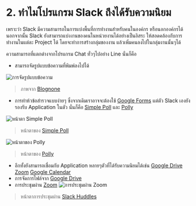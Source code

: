 # 2. ทำไมโปรแกรม Slack ถึงได้รับความนิยม

เพราะว่า Slack มีความสามารถในการแบ่งพื้นที่การทำงานสำหรับคนในองค์กร หรือนอกองค์กรได้ นอกจากนั้น Slack ยังสามารถแบ่งงานของคนในหน่วยงานได้อย่างเป็นอิสระ ให้สอดคล้องกับการทำงานในแต่ละ Project ได้ โดยจะทำการสร้างกลุ่มของงาน แล้วเพิ่มคนลงไปในกลุ่มงานนั้นๆได้ 

ความสามารถที่แตกต่างจากโปรแกรม Chat ทั่วๆไปอย่าง Line นั่นก็คือ 

- สามารถจัดรูปแบบข้อความที่พิมพ์ลงไปได้

![การจัดรูปแบบข้อความ](https://www.blognone.com/sites/default/files/externals/acec83f595868a5fdd23a0f11a81a38c.png)

> ภาพจาก [Blognone](https://www.blognone.com/node/115372)

- การทำห้วข้อสำรวจแบบง่ายๆ ซึ่งจากเดิมเราอาจจะต้องใช้ [Google Forms](https://forms.google.com) แต่ตัว Slack เองยังรองรับ Application ในตัว นั่นก็คือ [Simple Poll](https://slack.com/apps/A0HFW7MR6-simple-poll?tab=more_info) และ [Polly](https://slack.com/apps/A04E6JX41-polly?tab=more_info)

![หน้าตา Simple Poll](https://d3mhjf54oqinl2.cloudfront.net/2021-08-14/2378530990117_46951b27b46b323ecedb_1600.png)

> หน้าตาของ [Simple Poll](https://slack.com/apps/A0HFW7MR6-simple-poll?tab=more_info)

![หน้าตาของ Polly](https://d3mhjf54oqinl2.cloudfront.net/2020-10-26/1459614766692_bc531f9f74343728e188_1600.png)

> หน้าตาของ [Polly](https://slack.com/apps/A04E6JX41-polly?tab=more_info)

- อีกทั้งยังสามารถเชื่อมกับ Application หลายๆตัวที่ได้รับความนิยมได้เช่น [Google Drive](https://drive.google.com) [Zoom](https://www.zoom.us) [Google Calendar](https://calendar.google.com)
- การจัดการไฟล์จาก [Google Drive](https://drive.google.com)
- การประชุมผ่าน [Zoom](https://zoom.us)
![การประชุมผ่าน Zoom](https://www.blognone.com/sites/default/files/externals/97ce6441c8fb2c9cd3fd80c654c27f6c.jpg)

>หน้าตาการประชุมผ่าน [Slack Huddles](https://slack.com/help/articles/4402059015315-Use-huddles-in-Slack)